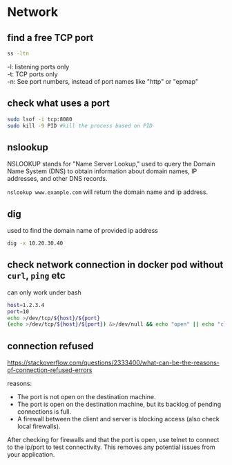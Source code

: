 # Network

## find a free TCP port
```sh
ss -ltn
```
-l: listening ports only\
-t: TCP ports only\
-n: See port numbers, instead of port names like "http" or "epmap"

## check what uses a port
```sh
sudo lsof -i tcp:8080
sudo kill -9 PID #kill the process based on PID
```

## nslookup
NSLOOKUP stands for "Name Server Lookup," used to query the Domain Name System (DNS) to obtain information about domain names, IP addresses, and other DNS records.

`nslookup www.example.com` will return the domain name and ip address.


## dig
used to find the domain name of provided ip address
```sh
dig -x 10.20.30.40
```

## check network connection in docker pod without `curl`, `ping` etc
can only work under bash
```sh
host=1.2.3.4
port=10
echo >/dev/tcp/${host}/${port}
(echo >/dev/tcp/${host}/${port}) &>/dev/null && echo "open" || echo "closed"
```

## connection refused
https://stackoverflow.com/questions/2333400/what-can-be-the-reasons-of-connection-refused-errors

reasons:
- The port is not open on the destination machine.
- The port is open on the destination machine, but its backlog of pending connections is full.
- A firewall between the client and server is blocking access (also check local firewalls).

After checking for firewalls and that the port is open, use telnet to connect to the ip/port to test connectivity. This removes any potential issues from your application.
